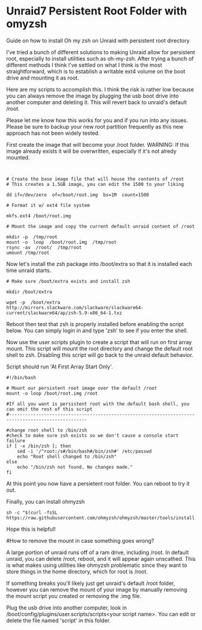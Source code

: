 
# Unraid7 Persistent Root Folder with omyzsh
Guide on how to install Oh my zsh on Unraid with persistent root directory

I've tried a bunch of different solutions to making Unraid allow for persistent root, especially to install utilities such as oh-my-zsh.  After trying a bunch of different methods I think I've settled on what I think is the most straightforward, which is to establish a writable ext4 volume on the boot drive and mounting it as root.

Here are my scripts to accomplish this.  I think the risk is rather low because you can always remove the image by plugging the usb boot drive into another computer and deleting it.  This will revert back to unraid's default /root.

Please let me know how this works for you and if you run into any issues.  Please be sure to backup your new root partition frequently as this new approach has not been widely tested.

First create the image that will become your /root folder.  WARNING:  If this image already exists it will be overwritten, especially if it's not alredy mounted.



```
  

# Create the base image file that will house the contents of /root
# This creates a 1.5GB image, you can edit the 1500 to your liking

dd if=/dev/zero  of=/boot/root.img  bs=1M  count=1500

# Format it w/ ext4 file system

mkfs.ext4 /boot/root.img

# Mount the image and copy the current default unraid content of /root

mkdir -p  /tmp/root
mount -o  loop  /boot/root.img  /tmp/root
rsync -av  /root/  /tmp/root
umount /tmp/root
```


Now let's install the zsh package into /boot/extra so that it is installed each time unraid starts.

```
# Make sure /boot/extra exists and install zsh

mkdir /boot/extra

wget -p  /boot/extra  http://mirrors.slackware.com/slackware/slackware64-current/slackware64/ap/zsh-5.9-x86_64-1.txz
```

Reboot then test that zsh is properly installed before enabling the script below.  You can simply login in and type 'zsh' to see if you enter the shell.

Now use the user scripts plugin to create a script that will run on first array mount.  This script will mount the root directory and change the default root shell to zsh.  Disabling this script will go back to the unraid default behavior.

Script should run 'At First Array Start Only'.

```
#!/bin/bash

# Mount our persistent root image over the default /root
mount -o loop /boot/root.img /root

#If all you want is persistent root with the default bash shell, you can omit the rest of this script
#---------------------------------------------------------------------------------------------------

#change root shell to /bin/zsh
#check to make sure zsh exists so we don't cause a console start failure
if [ -x /bin/zsh ]; then
    sed -i '/^root:/s#/bin/bash#/bin/zsh#' /etc/passwd
    echo "Root shell changed to /bin/zsh"
else
    echo "/bin/zsh not found. No changes made."
fi

```

At this point you now have a persietent root folder.  You can reboot to try it out.



Finally, you can install ohmyzsh

```
sh -c "$(curl -fsSL https://raw.githubusercontent.com/ohmyzsh/ohmyzsh/master/tools/install.sh)"
```

Hope this is helpful!


#How to remove the mount in case something goes wrong?

A large portion of unraid runs off of a ram drive, including /root.  In default unraid, you can delete /root, reboot, and it will appear again unscathed.  This is what makes using utilities like ohmyzsh problematic since they want to store things in the home directory, which for root is /root.

If something breaks you'll likely just get unraid's default /root folder, however you can remove the mount of your image by manually removing the mount script you created or removing the .img file.

Plug the usb drive into another computer, look in /boot/config/plugins/user.scripts/scripts\<your script name\>. You can edit or delete the file named 'script' in this folder.


